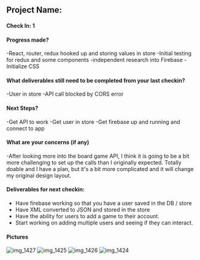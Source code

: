 ## Project Name:

#### Check In: 1

#### Progress made?
-React, router, redux hooked up and storing values in store
-Initial testing for redux and some components
-independent research into Firebase
-Initialize CSS

#### What deliverables still need to be completed from your last checkin?
-User in store
-API call blocked by CORS error

#### Next Steps?
-Get API to work
-Get user in store
-Get firebase up and running and connect to app

#### What are your concerns (if any)
-After looking more into the board game API, I think it is going to be a bit more challenging to set up the calls than I originally expected. Totally doable and I have a plan, but it's a bit more complicated and it will change my original design layout.

#### Deliverables for next checkin:
- Have firebase working so that you have a user saved in the DB / store 
- Have XML converted to JSON and stored in the store 
- Have the ability for users to add a game to their account.
- Start working on adding multiple users and seeing if they can interact. 


#### Pictures
![img_1427](https://user-images.githubusercontent.com/28467245/36265239-0a6d070e-122c-11e8-91b8-1aedd0d7c43e.JPG)
![img_1425](https://user-images.githubusercontent.com/28467245/36265252-0ecd153c-122c-11e8-9602-52d2205fb745.JPG)
![img_1426](https://user-images.githubusercontent.com/28467245/36265253-0ee2f3de-122c-11e8-90c3-03dea8168037.JPG)
![img_1424](https://user-images.githubusercontent.com/28467245/36265254-0f1d5d62-122c-11e8-8eac-59ef9c277fc4.JPG)
